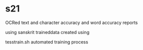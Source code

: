 s21
===

OCRed text and character accuracy and word accuracy reports 

using sanskrit traineddata created using 

tesstrain.sh automated training process 

```

```
